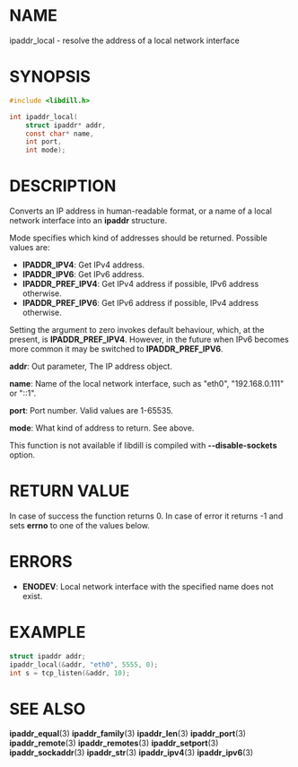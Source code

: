 # NAME

 ipaddr_local - resolve the address of a local network interface

# SYNOPSIS

```c
#include <libdill.h>

int ipaddr_local(
    struct ipaddr* addr,
    const char* name,
    int port,
    int mode);
```

# DESCRIPTION

 Converts an IP address in human-readable format, or a name of a local network interface into an **ipaddr** structure.

 Mode specifies which kind of addresses should be returned. Possible values are:

* **IPADDR_IPV4**: Get IPv4 address.
* **IPADDR_IPV6**: Get IPv6 address.
* **IPADDR_PREF_IPV4**: Get IPv4 address if possible, IPv6 address otherwise.
* **IPADDR_PREF_IPV6**: Get IPv6 address if possible, IPv4 address otherwise.

 Setting the argument to zero invokes default behaviour, which, at the present, is **IPADDR_PREF_IPV4**. However, in the future when IPv6 becomes more common it may be switched to **IPADDR_PREF_IPV6**.

 **addr**: Out parameter, The IP address object.

 **name**: Name of the local network interface, such as "eth0", "192.168.0.111" or "::1".

 **port**: Port number. Valid values are 1-65535.

 **mode**: What kind of address to return. See above.

 This function is not available if libdill is compiled with **--disable-sockets** option.

# RETURN VALUE

 In case of success the function returns 0. In case of error it returns -1 and sets **errno** to one of the values below.

# ERRORS

* **ENODEV**: Local network interface with the specified name does not exist.

# EXAMPLE

```c
struct ipaddr addr;
ipaddr_local(&addr, "eth0", 5555, 0);
int s = tcp_listen(&addr, 10);
```

# SEE ALSO

 **ipaddr_equal**(3) **ipaddr_family**(3) **ipaddr_len**(3) **ipaddr_port**(3) **ipaddr_remote**(3) **ipaddr_remotes**(3) **ipaddr_setport**(3) **ipaddr_sockaddr**(3) **ipaddr_str**(3) **ipaddr_ipv4**(3) **ipaddr_ipv6**(3)

